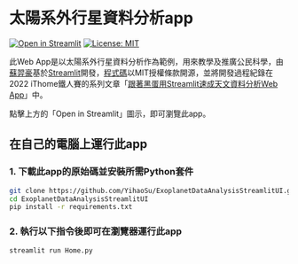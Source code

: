 # 太陽系外行星資料分析app
[![Open in Streamlit](https://static.streamlit.io/badges/streamlit_badge_black_white.svg)](https://yihaosu-exoplanetdataanalysisstreamlitui-home-hjp6la.streamlitapp.com)
[![License: MIT](https://img.shields.io/badge/License-MIT-blue.svg)](https://github.com/YihaoSu/ExoplanetDataAnalysisStreamlitUI/blob/main/LICENSE)


此Web App是以太陽系外行星資料分析作為範例，用來教學及推廣公民科學，由[蘇羿豪](https://astrobackhacker.tw/)基於[Streamlit](https://streamlit.io/)開發，[程式碼](https://github.com/YihaoSu/ExoplanetDataAnalysisStreamlitUI)以MIT授權條款開源，並將開發過程紀錄在2022 iThome鐵人賽的系列文章「[跟著黑蛋用Streamlit速成天文資料分析Web App](https://ithelp.ithome.com.tw/users/20103436/ironman/5820)」中。

點擊上方的「Open in Streamlit」圖示，即可瀏覽此app。

## 在自己的電腦上運行此app
### 1. 下載此app的原始碼並安裝所需Python套件
```bash
git clone https://github.com/YihaoSu/ExoplanetDataAnalysisStreamlitUI.git
cd ExoplanetDataAnalysisStreamlitUI
pip install -r requirements.txt
```
### 2. 執行以下指令後即可在瀏覽器運行此app
```shell
streamlit run Home.py
```